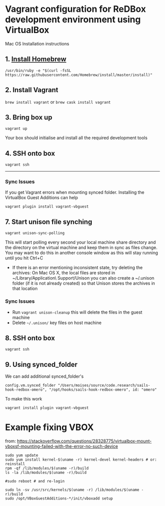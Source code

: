 Vagrant configuration for ReDBox development environment using VirtualBox
====================

Mac OS Installation instructions
## 1. [Install Homebrew](http://brew.sh/)
`/usr/bin/ruby -e "$(curl -fsSL https://raw.githubusercontent.com/Homebrew/install/master/install)"`

## 2. Install Vagrant
`brew install vagrant`
or
`brew cask install vagrant`

## 3. Bring box up
`vagrant up`

Your box should initialise and install all the required development tools

## 4. SSH onto box
`vagrant ssh`

---
### Sync Issues

If you get Vagrant errors when mounting synced folder. Installing the VirtualBox Guest Additions can help

`vagrant plugin install vagrant-vbguest`

## 7. Start unison file synching
`vagrant unison-sync-polling`

This will start polling every second your local machine share directory and the directory on the virtual machine and keep them in sync as files change. You may want to do this in another console window as this will stay running until you hit Ctrl+C

- If there is an error mentioning inconsistent state, try deleting the archives:
    On Mac OS X, the local files are stored in ~/Library/Application\ Support/Unison you can also create a ~/.unison folder (if it is not already created) so that Unison stores the archives in that location

### Sync Issues

- Run `vagrant unison-cleanup` this will delete the files in the guest machine
- Delete `~/.unison/` key files on host machine

## 8. SSH onto box
`vagrant ssh`

## 9. Using synced_folder

We can add additional synced_folder's

```
config.vm.synced_folder "/Users/moises/source/code.research/sails-hook-redbox-omero", "/opt/hooks/sails-hook-redbox-omero", id: "omero"
```

To make this work

```
vagrant install plugin vagrant-vbguest
```


# Example fixing VBOX

from: https://stackoverflow.com/questions/28328775/virtualbox-mount-vboxsf-mounting-failed-with-the-error-no-such-device

```
sudo yum update
sudo yum install kernel-$(uname -r) kernel-devel kernel-headers # or: reinstall
rpm -qf /lib/modules/$(uname -r)/build
ls -la /lib/modules/$(uname -r)/build
```

```
#sudo reboot # and re-login
```

```
sudo ln -sv /usr/src/kernels/$(uname -r) /lib/modules/$(uname -r)/build
sudo /opt/VBoxGuestAdditions-*/init/vboxadd setup
```
